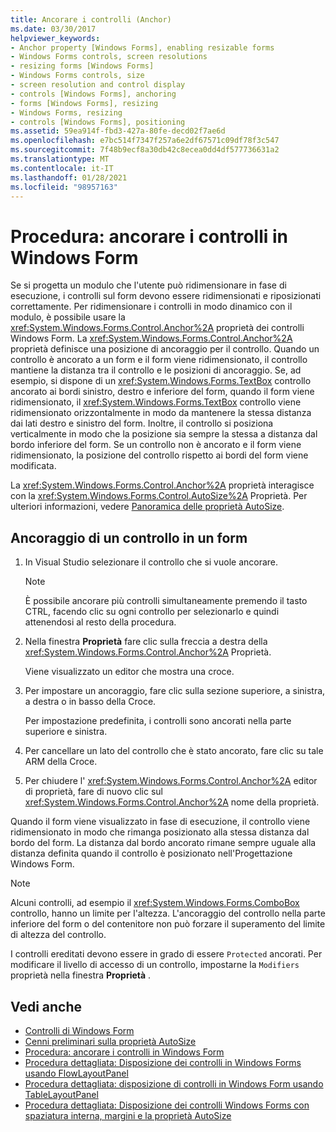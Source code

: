 ```yaml
---
title: Ancorare i controlli (Anchor)
ms.date: 03/30/2017
helpviewer_keywords:
- Anchor property [Windows Forms], enabling resizable forms
- Windows Forms controls, screen resolutions
- resizing forms [Windows Forms]
- Windows Forms controls, size
- screen resolution and control display
- controls [Windows Forms], anchoring
- forms [Windows Forms], resizing
- Windows Forms, resizing
- controls [Windows Forms], positioning
ms.assetid: 59ea914f-fbd3-427a-80fe-decd02f7ae6d
ms.openlocfilehash: e7bc514f7347f257a6e2df67571c09df78f3c547
ms.sourcegitcommit: 7f48b9ecf8a30db42c8ecea0dd4df577736631a2
ms.translationtype: MT
ms.contentlocale: it-IT
ms.lasthandoff: 01/28/2021
ms.locfileid: "98957163"
---
```

# <a name="how-to-anchor-controls-on-windows-forms"></a>Procedura: ancorare i controlli in Windows Form

Se si progetta un modulo che l'utente può ridimensionare in fase di esecuzione, i controlli sul form devono essere ridimensionati e riposizionati correttamente. Per ridimensionare i controlli in modo dinamico con il modulo, è possibile usare la <xref:System.Windows.Forms.Control.Anchor%2A> proprietà dei controlli Windows Form. La <xref:System.Windows.Forms.Control.Anchor%2A> proprietà definisce una posizione di ancoraggio per il controllo. Quando un controllo è ancorato a un form e il form viene ridimensionato, il controllo mantiene la distanza tra il controllo e le posizioni di ancoraggio. Se, ad esempio, si dispone di un <xref:System.Windows.Forms.TextBox> controllo ancorato ai bordi sinistro, destro e inferiore del form, quando il form viene ridimensionato, il <xref:System.Windows.Forms.TextBox> controllo viene ridimensionato orizzontalmente in modo da mantenere la stessa distanza dai lati destro e sinistro del form. Inoltre, il controllo si posiziona verticalmente in modo che la posizione sia sempre la stessa a distanza dal bordo inferiore del form. Se un controllo non è ancorato e il form viene ridimensionato, la posizione del controllo rispetto ai bordi del form viene modificata.

La <xref:System.Windows.Forms.Control.Anchor%2A> proprietà interagisce con la <xref:System.Windows.Forms.Control.AutoSize%2A> Proprietà. Per ulteriori informazioni, vedere [Panoramica delle proprietà AutoSize](autosize-property-overview.md).

## <a name="anchor-a-control-on-a-form"></a>Ancoraggio di un controllo in un form

1. In Visual Studio selezionare il controllo che si vuole ancorare.

    > [!NOTE]
    > È possibile ancorare più controlli simultaneamente premendo il tasto CTRL, facendo clic su ogni controllo per selezionarlo e quindi attenendosi al resto della procedura.

2. Nella finestra **Proprietà** fare clic sulla freccia a destra della <xref:System.Windows.Forms.Control.Anchor%2A> Proprietà.

     Viene visualizzato un editor che mostra una croce.

3. Per impostare un ancoraggio, fare clic sulla sezione superiore, a sinistra, a destra o in basso della Croce.

     Per impostazione predefinita, i controlli sono ancorati nella parte superiore e sinistra.

4. Per cancellare un lato del controllo che è stato ancorato, fare clic su tale ARM della Croce.

5. Per chiudere l' <xref:System.Windows.Forms.Control.Anchor%2A> editor di proprietà, fare di nuovo clic sul <xref:System.Windows.Forms.Control.Anchor%2A> nome della proprietà.

Quando il form viene visualizzato in fase di esecuzione, il controllo viene ridimensionato in modo che rimanga posizionato alla stessa distanza dal bordo del form. La distanza dal bordo ancorato rimane sempre uguale alla distanza definita quando il controllo è posizionato nell'Progettazione Windows Form.

> [!NOTE]
> Alcuni controlli, ad esempio il <xref:System.Windows.Forms.ComboBox> controllo, hanno un limite per l'altezza. L'ancoraggio del controllo nella parte inferiore del form o del contenitore non può forzare il superamento del limite di altezza del controllo.

I controlli ereditati devono essere in grado di essere `Protected` ancorati. Per modificare il livello di accesso di un controllo, impostarne la `Modifiers` proprietà nella finestra **Proprietà** .

## <a name="see-also"></a>Vedi anche

- [Controlli di Windows Form](index.md)
- [Cenni preliminari sulla proprietà AutoSize](autosize-property-overview.md)
- [Procedura: ancorare i controlli in Windows Form](how-to-dock-controls-on-windows-forms.md)
- [Procedura dettagliata: Disposizione dei controlli in Windows Forms usando FlowLayoutPanel](walkthrough-arranging-controls-on-windows-forms-using-a-flowlayoutpanel.md)
- [Procedura dettagliata: disposizione di controlli in Windows Form usando TableLayoutPanel](walkthrough-arranging-controls-on-windows-forms-using-a-tablelayoutpanel.md)
- [Procedura dettagliata: Disposizione dei controlli Windows Forms con spaziatura interna, margini e la proprietà AutoSize](windows-forms-controls-padding-autosize.md)

